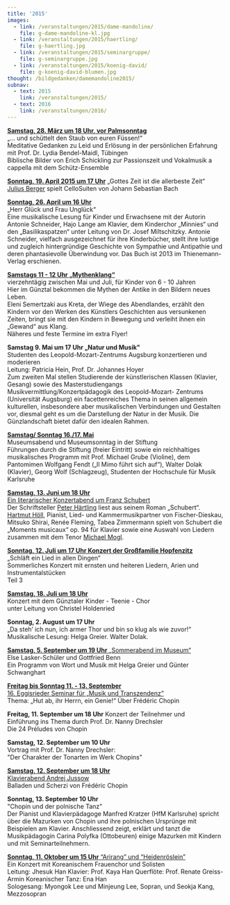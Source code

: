 ```yaml
---
title: '2015'
images:
  - link: /veranstaltungen/2015/dame-mandoline/
    file: g-dame-mandoline-kl.jpg
  - link: /veranstaltungen/2015/haertling/
    file: g-haertling.jpg
  - link: /veranstaltungen/2015/seminargruppe/
    file: g-seminargruppe.jpg
  - link: /veranstaltungen/2015/koenig-david/
    file: g-koenig-david-blumen.jpg
thought: /bildgedanken/damemandoline2015/
subnav:
  - text: 2015
    link: /veranstaltungen/2015/
  - text: 2016
    link: /veranstaltungen/2016/
---
```


[**Samstag, 28. März um 18 Uhr, vor Palmsonntag**](/veranstaltungen/2015/palmsamstag/)  
 „... und schüttelt den Staub von euren Füssen!“  
Meditative Gedanken zu Leid und Erlösung in der persönlichen Erfahrung  
mit Prof. Dr. Lydia Bendel-Maidl, Tübingen  
Biblische Bilder von Erich Schickling zur Passionszeit und Vokalmusik a cappella mit dem Schütz-Ensemble

[**Sonntag, 19. April 2015 um 17 Uhr**](/veranstaltungen/2015/juliusberger/)
„Gottes Zeit ist die allerbeste Zeit“  
[Julius Berger](http://www.juliusberger.de/de/vita/index.php) spielt CelloSuiten von Johann Sebastian Bach

[**Sonntag, 26. April um 16 Uhr**](/veranstaltungen/2015/kinderflyer2/)  
„Herr Glück und Frau Unglück“  
Eine musikalische Lesung für Kinder und Erwachsene mit der Autorin Antonie Schneider, Hajo Lange am Klavier, dem Kinderchor „Minnies“ und den „Basilikaspatzen“ unter Leitung von Dr. Josef Miltschitzky.
Antonie Schneider, vielfach ausgezeichnet für ihre Kinderbücher, stellt ihre lustige und zugleich hintergründige Geschichte von Sympathie und Antipathie und deren phantasievolle Überwindung vor. Das Buch ist 2013 im Thienemann-Verlag erschienen.

[**Samstags 11 - 12 Uhr „Mythenklang“**](/veranstaltungen/2015/kinderflyer2/)  
vierzehntägig zwischen Mai und Juli, für Kinder von 6 - 10 Jahren  
Hier im Günztal bekommen die Mythen der Antike in den Bildern neues Leben.  
Eleni Semertzaki aus Kreta, der Wiege des Abendlandes, erzählt den Kindern vor den Werken des Künstlers Geschichten aus versunkenen Zeiten, bringt sie mit den Kindern in Bewegung und verleiht ihnen ein „Gewand“ aus Klang.  
Näheres und feste Termine im extra Flyer!

**Samstag 9. Mai um 17 Uhr „Natur und Musik"**  
Studenten des Leopold-Mozart-Zentrums Augsburg konzertieren und moderieren  
Leitung: Patricia Hein, Prof. Dr. Johannes Hoyer  
Zum zweiten Mal stellen Studierende der künstlerischen Klassen (Klavier, Gesang) sowie des Masterstudiengangs Musikvermittlung/Konzertpädagogik des Leopold-Mozart- Zentrums (Universität Augsburg) ein facettenreiches Thema in seinen allgemein kulturellen, insbesondere aber musikalischen Verbindungen und Gestalten vor, diesmal geht es um die Darstellung der Natur in der Musik. Die Günzlandschaft bietet dafür den idealen Rahmen. 

[**Samstag/ Sonntag 16./17. Mai**](/veranstaltungen/2015/museumstag/)  
Museumsabend und Museumsonntag in der Stiftung  
Führungen durch die Stiftung (freier Eintritt) sowie ein reichhaltiges musikalisches Programm mit Prof. Michael Grube (Violine), dem Pantomimen Wolfgang Fendt („Il Mimo führt sich auf“), Walter Dolak (Klavier), Georg Wolf (Schlagzeug), Studenten der Hochschule für Musik Karlsruhe 

[**Samstag, 13. Juni um 18 Uhr**](/veranstaltungen/2015/schubert1/)  
[Ein literarischer Konzertabend um Franz Schubert](/veranstaltungen/2015/schubert2/)  
Der Schriftsteller [Peter Härtling](http://faustkultur.de/1506-0-Peter-Hrtling-zum-80.html#.VN0ZzlOG_mM) liest aus seinem Roman „Schubert“.  
[Hartmut Höll](http://www.hit-karlsruhe.de/hfm-ka/hfm/03-studium/dozentenverzeichnis/bios/hoell-hartmut.htm), Pianist, Lied- und Kammermusikpartner von Fischer-Dieskau, Mitsuko Shirai, Renée Fleming, Tabea Zimmermann spielt von Schubert die „Moments musicaux“ op. 94 für Klavier sowie eine Auswahl von Liedern zusammen mit dem Tenor [Michael Mogl](http://www.neue-stimmen.de/lied/teilnehmer/teilnehmer-details/all/434/).

[**Sonntag, 12. Juli um 17 Uhr
Konzert der Großfamilie Hopfenzitz**](/veranstaltungen/2015/hopfenzitz/)  
„Schläft ein Lied in allen Dingen“  
Sommerliches Konzert mit ernsten und heiteren Liedern, Arien und Instrumentalstücken  
Teil 3

[**Samstag, 18. Juli um 18 Uhr**](/veranstaltungen/2015/holdenried/)  
Konzert mit dem Günztaler Kinder - Teenie - Chor  
unter Leitung von Christel Holdenried

**Sonntag, 2. August um 17 Uhr**  
„Da steh’ ich nun, ich armer Thor und bin so klug als wie zuvor!“  
Musikalische Lesung: Helga Greier. Walter Dolak.  

[**Samstag, 5. September um 19 Uhr**
„Sommerabend im Museum“](/veranstaltungen/2015/sommerabend/)  
Else Lasker-Schüler und Gottfried Benn  
Ein Programm von Wort und Musik mit Helga Greier
und Günter Schwanghart

[**Freitag bis Sonntag 11. - 13. September**  
16. Eggisrieder Seminar für „Musik und Transzendenz“](/veranstaltungen/2015/seminar/)  
Thema: „Hut ab, ihr Herrn, ein Genie!“ Über Frédéric Chopin  

**Freitag, 11. September um 18 Uhr**
Konzert der Teilnehmer und  
Einführung ins Thema durch Prof. Dr. Nanny Drechsler  
Die 24 Préludes von Chopin  

**Samstag, 12. September um 10 Uhr**  
Vortrag mit Prof. Dr. Nanny Drechsler:  
"Der Charakter der Tonarten im Werk Chopins"    

[**Samstag, 12. September um 18 Uhr**  
Klavierabend Andrej Jussow](/veranstaltungen/2015/jussow/)  
Balladen und Scherzi von Frédéric Chopin

**Sonntag, 13. September 10 Uhr**  
"Chopin und der polnische Tanz"  
Der Pianist und Klavierpädagoge Manfred Kratzer (HfM Karlsruhe) spricht über die Mazurken von Chopin und ihre polnischen Ursprünge mit Beispielen am Klavier. Anschliessend zeigt, erklärt und tanzt die Musikpädagogin Carina Polyfka (Ottobeuren) einige Mazurken mit Kindern und mit Seminarteilnehmern.

[**Sonntag, 11. Oktober um 15 Uhr**
“Arirang” und “Heidenröslein”](/veranstaltungen/2015/korea/)  
Ein Konzert mit Koreanischem Frauenchor und Solisten  
Leitung: Jhesuk Han
Klavier: Prof. Kaya Han   Querflöte: Prof. Renate Greiss-Armin
Koreanischer Tanz: Ena Han  
Sologesang: Myongok Lee und Minjeung Lee, Sopran, und Seokja Kang, Mezzosopran
